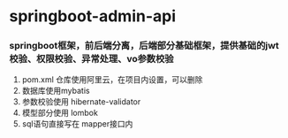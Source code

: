 # springboot-admin-api

### springboot框架，前后端分离，后端部分基础框架，提供基础的jwt校验、权限校验、异常处理、vo参数校验

1. pom.xml 仓库使用阿里云，在项目内设置，可以删除
2. 数据库使用mybatis
3. 参数校验使用  hibernate-validator
4. 模型部分使用 lombok
5. sql语句直接写在 mapper接口内